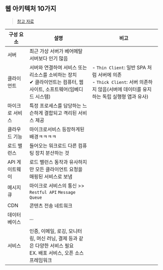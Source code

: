 ## 웹 아키텍처 10가지
> [참고 자료](https://betterprogramming.pub/10-must-know-concepts-of-modern-web-architecture-9ecbefef8bc)

|구성 요소|설명|비고|
|-----------|-----------|-----|
|서버|최근 가상 서버가 베어메탈 서버보다 인기 많음||
|클라이언트|서버와 연결하여 서비스 또는 리소스를 소비하는 장치 <br> ✔ 클라이언트는 컴퓨터, 웹사이트, 소프트웨어(임베디드 시스템)|- `Thin Client`: 일반 SPA 처럼 서버에 의존<br>- `Thick Client`: 서버 의존하지 않음(서버에 데이터를 유지하는 독립 실행형 앱과 유사)|
|마이크로 서비스|특정 프로세스를 담당하는 느슨하게 결합되고 격리된 서비스 제공||
|클라우드 기능|마이크로서비스 등장하게된 배경ㅋㅋㅋㅋ||
|로드 밸런스|들어오는 워크로드 다른 컴퓨팅 장치 분산하는 것||
|API 게이트웨이|로드 밸런스 동작과 유사하지만 모든 클라이언트 요청을 매핑된 서비스로 보냄||
|메시지 큐|마이크로 서비스의 통신 >> `Restful API` `Message Queue`||
|CDN|콘텐츠 전송 네트워크||
|데이터베이스|...||
|서비스|인증, 이메일, 로깅, 모니터링, 머신 러닝, 결제 등과 같은 다양한 서비스 필요<BR>EX. 배포 서비스, 오픈 소스 프레임워크 ||
